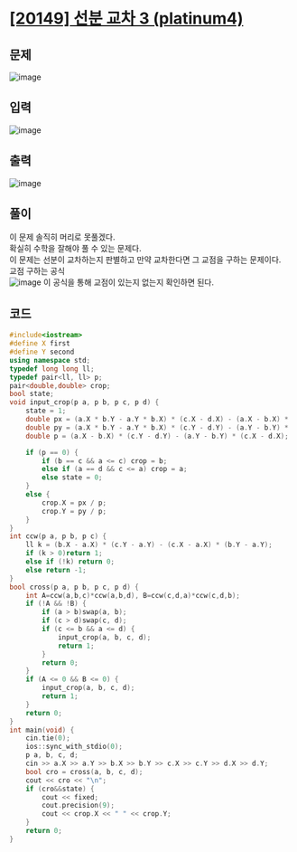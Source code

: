 # [[20149] 선분 교차 3 (platinum4)](https://www.acmicpc.net/problem/20149)
## 문제
![image](https://github.com/daehan-86/baekjoon_study_with_cpp/assets/78295295/99c81483-cafe-4797-b571-d1d2ed273b91)

## 입력
![image](https://github.com/daehan-86/baekjoon_study_with_cpp/assets/78295295/03141fbf-5615-4d5a-b240-c3e766ed60d2)

## 출력
![image](https://github.com/daehan-86/baekjoon_study_with_cpp/assets/78295295/24b38a76-1dcb-4211-afc3-87bc60f0ad95)

## 풀이
이 문제 솔직히 머리로 못풀겠다.  
확실히 수학을 잘해야 풀 수 있는 문제다.  
이 문제는 선분이 교차하는지 판별하고 만약 교차한다면 그 교점을 구하는 문제이다.  
교점 구하는 공식  
![image](https://github.com/daehan-86/baekjoon_study_with_cpp/assets/78295295/bec2fef3-81b5-4d79-bd5e-598a17172501)
이 공식을 통해 교점이 있는지 없는지 확인하면 된다.

## 코드
```cpp
#include<iostream>
#define X first
#define Y second
using namespace std;
typedef long long ll;
typedef pair<ll, ll> p;
pair<double,double> crop;
bool state;
void input_crop(p a, p b, p c, p d) {
	state = 1;
	double px = (a.X * b.Y - a.Y * b.X) * (c.X - d.X) - (a.X - b.X) * (c.X * d.Y - c.Y * d.X);
	double py = (a.X * b.Y - a.Y * b.X) * (c.Y - d.Y) - (a.Y - b.Y) * (c.X * d.Y - c.Y * d.X);
	double p = (a.X - b.X) * (c.Y - d.Y) - (a.Y - b.Y) * (c.X - d.X);

	if (p == 0) {
		if (b == c && a <= c) crop = b;
		else if (a == d && c <= a) crop = a;
		else state = 0;
	}
	else {
		crop.X = px / p;
		crop.Y = py / p;
	}
}
int ccw(p a, p b, p c) {
	ll k = (b.X - a.X) * (c.Y - a.Y) - (c.X - a.X) * (b.Y - a.Y);
	if (k > 0)return 1;
	else if (!k) return 0;
	else return -1;
}
bool cross(p a, p b, p c, p d) {
	int A=ccw(a,b,c)*ccw(a,b,d), B=ccw(c,d,a)*ccw(c,d,b);
	if (!A && !B) {
		if (a > b)swap(a, b);
		if (c > d)swap(c, d);
		if (c <= b && a <= d) {
			input_crop(a, b, c, d);
			return 1;
		}
		return 0;
	}
	if (A <= 0 && B <= 0) {
		input_crop(a, b, c, d);
		return 1;
	}
	return 0;
}
int main(void) {
	cin.tie(0);
	ios::sync_with_stdio(0);
	p a, b, c, d;
	cin >> a.X >> a.Y >> b.X >> b.Y >> c.X >> c.Y >> d.X >> d.Y;
	bool cro = cross(a, b, c, d);
	cout << cro << "\n";
	if (cro&&state) {
		cout << fixed;
		cout.precision(9);
		cout << crop.X << " " << crop.Y;
	}
	return 0;
}
```
